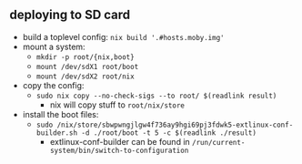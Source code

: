 ## deploying to SD card
- build a toplevel config: `nix build '.#hosts.moby.img'`
- mount a system:
  - `mkdir -p root/{nix,boot}`
  - `mount /dev/sdX1 root/boot`
  - `mount /dev/sdX2 root/nix`
- copy the config:
  - `sudo nix copy --no-check-sigs --to root/ $(readlink result)`
    - nix will copy stuff to `root/nix/store`
- install the boot files:
  - `sudo /nix/store/sbwpwngjlgw4f736ay9hgi69pj3fdwk5-extlinux-conf-builder.sh -d ./root/boot -t 5 -c $(readlink ./result)`
    - extlinux-conf-builder can be found in `/run/current-system/bin/switch-to-configuration`
